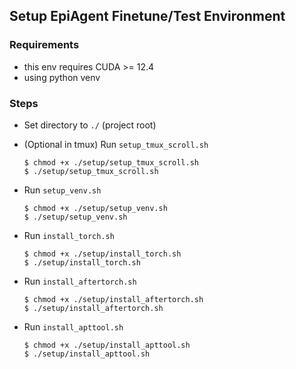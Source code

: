 ## Setup EpiAgent Finetune/Test Environment 

### Requirements 

- this env requires CUDA >= 12.4 
- using python venv 

### Steps 
- Set directory to `./` (project root)

- (Optional in tmux) Run `setup_tmux_scroll.sh`

    ```
    $ chmod +x ./setup/setup_tmux_scroll.sh
    $ ./setup/setup_tmux_scroll.sh
    ```

- Run `setup_venv.sh`

    ```
    $ chmod +x ./setup/setup_venv.sh
    $ ./setup/setup_venv.sh
    ```

- Run `install_torch.sh`

    ```
    $ chmod +x ./setup/install_torch.sh
    $ ./setup/install_torch.sh
    ```

- Run `install_aftertorch.sh`

    ```
    $ chmod +x ./setup/install_aftertorch.sh
    $ ./setup/install_aftertorch.sh
    ```

- Run `install_apttool.sh`

    ```
    $ chmod +x ./setup/install_apttool.sh
    $ ./setup/install_apttool.sh
    ```
